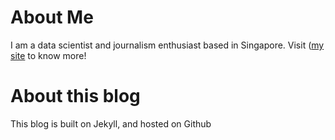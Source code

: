 # About Me

I am a data scientist and journalism enthusiast based in Singapore. Visit ([my site](https://github.com/jekyll/jekyll) to know more!

# About this blog

This blog is built on Jekyll, and hosted on Github
